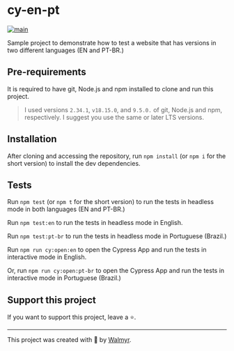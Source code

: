 # cy-en-pt

[![main](https://github.com/wlsf82/cy-en-pt/actions/workflows/ci.yml/badge.svg)](https://github.com/wlsf82/cy-en-pt/actions)

Sample project to demonstrate how to test a website that has versions in two different languages (EN and PT-BR.)

## Pre-requirements

It is required to have git, Node.js and npm installed to clone and run this project.

> I used versions `2.34.1`, `v18.15.0`, and `9.5.0.` of git, Node.js and npm, respectively. I suggest you use the same or later LTS versions.

## Installation

After cloning and accessing the repository, run `npm install` (or `npm i` for the short version) to install the dev dependencies.

## Tests

Run `npm test` (or `npm t` for the short version) to run the tests in headless mode in both languages (EN and PT-BR.)

Run `npm test:en` to run the tests in headless mode in English.

Run `npm test:pt-br` to run the tests in headless mode in Portuguese (Brazil.)

Run `npm run cy:open:en` to open the Cypress App and run the tests in interactive mode in English.

Or, run `npm run cy:open:pt-br` to open the Cypress App and run the tests in interactive mode in Portuguese (Brazil.)

## Support this project

If you want to support this project, leave a ⭐.

___

This project was created with 💚 by [Walmyr](https://walmyr.dev).
